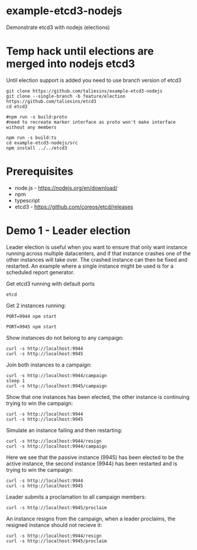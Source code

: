 # example-etcd3-nodejs

Demonstrate etcd3 with nodejs (elections)

# Temp hack until elections are merged into nodejs etcd3
Until election support is added you need to use branch version of etcd3
```
git clone https://github.com/taliesins/example-etcd3-nodejs
git clone --single-branch -b feature/election https://github.com/taliesins/etcd3
cd etcd3

#npm run -s build:proto
#need to recreate marker interface as proto won't make interface without any members

npm run -s build:ts
cd example-etcd3-nodejs/src
npm install ../../etcd3
```
# Prerequisites

* node.js - https://nodejs.org/en/download/
* npm
* typescript
* etcd3 - https://github.com/coreos/etcd/releases

# Demo 1 - Leader election

Leader election is useful when you want to ensure that only want instance running across multiple datacenters, and if that instance crashes one of the other instances will take over. The crashed instance can then be fixed and restarted. An example where a single instance might be used is for a scheduled report generator.

Get etcd3 running with default ports 
```
etcd
```

Get 2 instances running:
```
PORT=9944 npm start
```
```
PORT=9945 npm start
```

Show instances do not belong to any campaign:
```
curl -s http://localhost:9944
curl -s http://localhost:9945
```

Join both instances to a campaign:
```
curl -s http://localhost:9944/campaign
sleep 1
curl -s http://localhost:9945/campaign
```

Show that one instances has been elected, the other instance is continuing trying to win the campaign:
```
curl -s http://localhost:9944 
curl -s http://localhost:9945
```

Simulate an instance failing and then restarting:
```
curl -s http://localhost:9944/resign
curl -s http://localhost:9944/campaign
```

Here we see that the passive instance (9945) has been elected to be the active instance, the second instance (9944) has been restarted and is trying to win the campaign: 
```
curl -s http://localhost:9944
curl -s http://localhost:9945
```

Leader submits a proclamation to all campaign members:
```
curl -s http://localhost:9945/proclaim
```

An instance resigns from the campaign, when a leader proclaims, the resigned instance should not recieve it:
```
curl -s http://localhost:9944/resign
curl -s http://localhost:9945/proclaim
```

